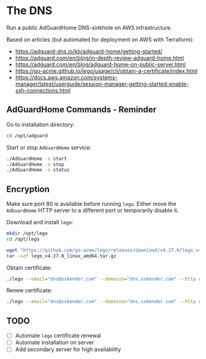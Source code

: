 # The DNS

Run a public AdGuardHome DNS-sinkhole on AWS infrastructure.

Based on articles (but automated for deployment on AWS with Terraform):

- <https://adguard-dns.io/kb/adguard-home/getting-started/>
- <https://adguard.com/en/blog/in-depth-review-adguard-home.html>
- <https://adguard.com/en/blog/adguard-home-on-public-server.html>
- <https://go-acme.github.io/lego/usage/cli/obtain-a-certificate/index.html>
- <https://docs.aws.amazon.com/systems-manager/latest/userguide/session-manager-getting-started-enable-ssh-connections.html>

## AdGuardHome Commands - Reminder

Go to installation directory:

```sh
cd /opt/adguard
```

Start or stop `AdGuardHome` service:

```sh
./AdGuardHome -s start
./AdGuardHome -s stop
./AdGuardHome -s status
```

## Encryption

Make sure port 80 is available before running `lego`. Either move the `AdGuardHome` HTTP server to a different port or temporarily disable it.

Download and install `lego`:

```sh
mkdir /opt/lego
cd /opt/lego

wget "https://github.com/go-acme/lego/releases/download/v4.27.0/lego_v4.27.0_linux_amd64.tar.gz" # update version
tar -xzf lego_v4.27.0_linux_amd64.tar.gz
```

Obtain certificate:

```sh
./lego --email="dns@sskender.com" --domains="dns.sskender.com" --http run
```

Renew certificate:

```sh
./lego --email="dns@sskender.com" --domains="dns.sskender.com" --http renew
```

## TODO

- [ ] Automate `lego` certificate renewal
- [ ] Automate installation on server
- [ ] Add secondary server for high availability
